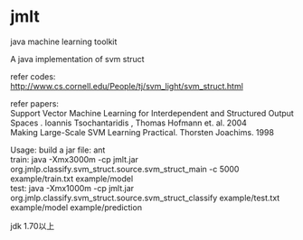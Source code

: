 jmlt
====

java machine learning toolkit

A java implementation of svm struct

refer codes:<br>
  http://www.cs.cornell.edu/People/tj/svm_light/svm_struct.html

refer papers:<br>
   Support Vector Machine Learning for Interdependent and Structured Output Spaces . Ioannis Tsochantaridis , Thomas Hofmann et. al. 2004 <br>
   Making Large-Scale SVM Learning Practical. Thorsten Joachims. 1998 <br>
   
Usage:
   build a jar file: ant <br>
   train: java  -Xmx3000m -cp jmlt.jar org.jmlp.classify.svm_struct.source.svm_struct_main -c 5000 example/train.txt example/model<br>
   test:   java  -Xmx1000m -cp jmlt.jar org.jmlp.classify.svm_struct.source.svm_struct_classify example/test.txt example/model example/prediction<br>

jdk 1.70以上   
